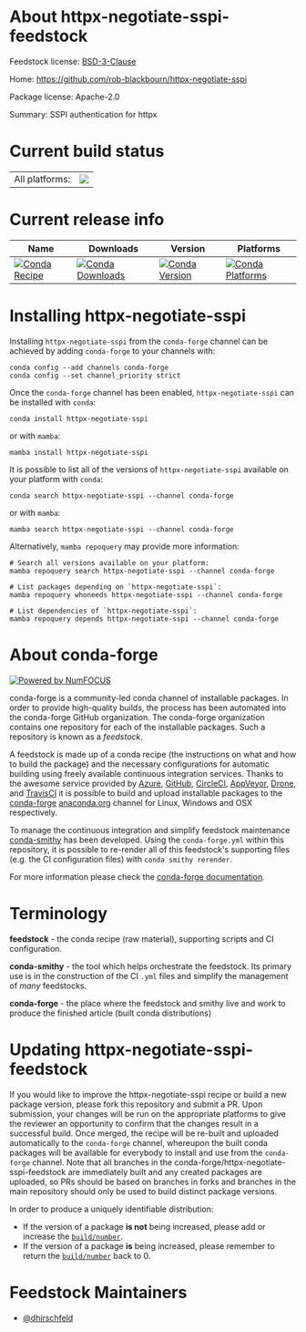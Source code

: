 About httpx-negotiate-sspi-feedstock
====================================

Feedstock license: [BSD-3-Clause](https://github.com/conda-forge/httpx-negotiate-sspi-feedstock/blob/main/LICENSE.txt)

Home: https://github.com/rob-blackbourn/httpx-negotiate-sspi

Package license: Apache-2.0

Summary: SSPI authentication for httpx

Current build status
====================


<table><tr><td>All platforms:</td>
    <td>
      <a href="https://dev.azure.com/conda-forge/feedstock-builds/_build/latest?definitionId=21505&branchName=main">
        <img src="https://dev.azure.com/conda-forge/feedstock-builds/_apis/build/status/httpx-negotiate-sspi-feedstock?branchName=main">
      </a>
    </td>
  </tr>
</table>

Current release info
====================

| Name | Downloads | Version | Platforms |
| --- | --- | --- | --- |
| [![Conda Recipe](https://img.shields.io/badge/recipe-httpx--negotiate--sspi-green.svg)](https://anaconda.org/conda-forge/httpx-negotiate-sspi) | [![Conda Downloads](https://img.shields.io/conda/dn/conda-forge/httpx-negotiate-sspi.svg)](https://anaconda.org/conda-forge/httpx-negotiate-sspi) | [![Conda Version](https://img.shields.io/conda/vn/conda-forge/httpx-negotiate-sspi.svg)](https://anaconda.org/conda-forge/httpx-negotiate-sspi) | [![Conda Platforms](https://img.shields.io/conda/pn/conda-forge/httpx-negotiate-sspi.svg)](https://anaconda.org/conda-forge/httpx-negotiate-sspi) |

Installing httpx-negotiate-sspi
===============================

Installing `httpx-negotiate-sspi` from the `conda-forge` channel can be achieved by adding `conda-forge` to your channels with:

```
conda config --add channels conda-forge
conda config --set channel_priority strict
```

Once the `conda-forge` channel has been enabled, `httpx-negotiate-sspi` can be installed with `conda`:

```
conda install httpx-negotiate-sspi
```

or with `mamba`:

```
mamba install httpx-negotiate-sspi
```

It is possible to list all of the versions of `httpx-negotiate-sspi` available on your platform with `conda`:

```
conda search httpx-negotiate-sspi --channel conda-forge
```

or with `mamba`:

```
mamba search httpx-negotiate-sspi --channel conda-forge
```

Alternatively, `mamba repoquery` may provide more information:

```
# Search all versions available on your platform:
mamba repoquery search httpx-negotiate-sspi --channel conda-forge

# List packages depending on `httpx-negotiate-sspi`:
mamba repoquery whoneeds httpx-negotiate-sspi --channel conda-forge

# List dependencies of `httpx-negotiate-sspi`:
mamba repoquery depends httpx-negotiate-sspi --channel conda-forge
```


About conda-forge
=================

[![Powered by
NumFOCUS](https://img.shields.io/badge/powered%20by-NumFOCUS-orange.svg?style=flat&colorA=E1523D&colorB=007D8A)](https://numfocus.org)

conda-forge is a community-led conda channel of installable packages.
In order to provide high-quality builds, the process has been automated into the
conda-forge GitHub organization. The conda-forge organization contains one repository
for each of the installable packages. Such a repository is known as a *feedstock*.

A feedstock is made up of a conda recipe (the instructions on what and how to build
the package) and the necessary configurations for automatic building using freely
available continuous integration services. Thanks to the awesome service provided by
[Azure](https://azure.microsoft.com/en-us/services/devops/), [GitHub](https://github.com/),
[CircleCI](https://circleci.com/), [AppVeyor](https://www.appveyor.com/),
[Drone](https://cloud.drone.io/welcome), and [TravisCI](https://travis-ci.com/)
it is possible to build and upload installable packages to the
[conda-forge](https://anaconda.org/conda-forge) [anaconda.org](https://anaconda.org/)
channel for Linux, Windows and OSX respectively.

To manage the continuous integration and simplify feedstock maintenance
[conda-smithy](https://github.com/conda-forge/conda-smithy) has been developed.
Using the ``conda-forge.yml`` within this repository, it is possible to re-render all of
this feedstock's supporting files (e.g. the CI configuration files) with ``conda smithy rerender``.

For more information please check the [conda-forge documentation](https://conda-forge.org/docs/).

Terminology
===========

**feedstock** - the conda recipe (raw material), supporting scripts and CI configuration.

**conda-smithy** - the tool which helps orchestrate the feedstock.
                   Its primary use is in the construction of the CI ``.yml`` files
                   and simplify the management of *many* feedstocks.

**conda-forge** - the place where the feedstock and smithy live and work to
                  produce the finished article (built conda distributions)


Updating httpx-negotiate-sspi-feedstock
=======================================

If you would like to improve the httpx-negotiate-sspi recipe or build a new
package version, please fork this repository and submit a PR. Upon submission,
your changes will be run on the appropriate platforms to give the reviewer an
opportunity to confirm that the changes result in a successful build. Once
merged, the recipe will be re-built and uploaded automatically to the
`conda-forge` channel, whereupon the built conda packages will be available for
everybody to install and use from the `conda-forge` channel.
Note that all branches in the conda-forge/httpx-negotiate-sspi-feedstock are
immediately built and any created packages are uploaded, so PRs should be based
on branches in forks and branches in the main repository should only be used to
build distinct package versions.

In order to produce a uniquely identifiable distribution:
 * If the version of a package **is not** being increased, please add or increase
   the [``build/number``](https://docs.conda.io/projects/conda-build/en/latest/resources/define-metadata.html#build-number-and-string).
 * If the version of a package **is** being increased, please remember to return
   the [``build/number``](https://docs.conda.io/projects/conda-build/en/latest/resources/define-metadata.html#build-number-and-string)
   back to 0.

Feedstock Maintainers
=====================

* [@dhirschfeld](https://github.com/dhirschfeld/)

